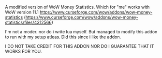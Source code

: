 A modified version of WoW Money Statistics. Which for "me" works with WoW version 11.1
https://www.curseforge.com/wow/addons/wow-money-statistics
(https://www.curseforge.com/wow/addons/wow-money-statistics/files/4312566)

I'm not a moder. nor do i write lua myself.
But managed to modify this addon to run with my setup atleas.
Did this since i like the addon.

I DO NOT TAKE CREDIT FOR THIS ADDON NOR DO I GUARANTEE THAT IT WORKS FOR YOU.
